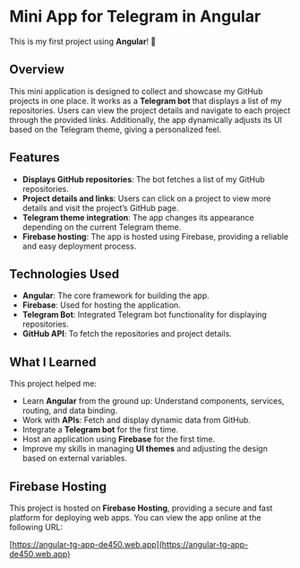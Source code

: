 # Mini App for Telegram in Angular

This is my first project using **Angular**! 🎉

## Overview

This mini application is designed to collect and showcase my GitHub projects in one place. It works as a **Telegram bot** that displays a list of my repositories. Users can view the project details and navigate to each project through the provided links. Additionally, the app dynamically adjusts its UI based on the Telegram theme, giving a personalized feel.

## Features

- **Displays GitHub repositories**: The bot fetches a list of my GitHub repositories.
- **Project details and links**: Users can click on a project to view more details and visit the project’s GitHub page.
- **Telegram theme integration**: The app changes its appearance depending on the current Telegram theme.
- **Firebase hosting**: The app is hosted using Firebase, providing a reliable and easy deployment process.

## Technologies Used

- **Angular**: The core framework for building the app.
- **Firebase**: Used for hosting the application.
- **Telegram Bot**: Integrated Telegram bot functionality for displaying repositories.
- **GitHub API**: To fetch the repositories and project details.

## What I Learned

This project helped me:

- Learn **Angular** from the ground up: Understand components, services, routing, and data binding.
- Work with **APIs**: Fetch and display dynamic data from GitHub.
- Integrate a **Telegram bot** for the first time.
- Host an application using **Firebase** for the first time.
- Improve my skills in managing **UI themes** and adjusting the design based on external variables.

## Firebase Hosting

This project is hosted on **Firebase Hosting**, providing a secure and fast platform for deploying web apps. You can view the app online at the following URL:

[https://angular-tg-app-de450.web.app](https://angular-tg-app-de450.web.app)
